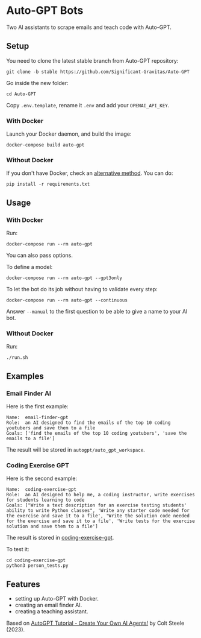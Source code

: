 # Auto-GPT Bots

Two AI assistants to scrape emails and teach code with Auto-GPT.

## Setup

You need to clone the latest stable branch from Auto-GPT repository:

```
git clone -b stable https://github.com/Significant-Gravitas/Auto-GPT
```

Go inside the new folder:

```
cd Auto-GPT
```

Copy `.env.template`, rename it `.env` and add your `OPENAI_API_KEY`.

### With Docker

Launch your Docker daemon, and build the image:

```
docker-compose build auto-gpt
```

### Without Docker

If you don't have Docker, check an [alternative method](https://docs.agpt.co/setup/). You can do:

```
pip install -r requirements.txt
```

## Usage

### With Docker

Run:

```
docker-compose run --rm auto-gpt
```

You can also pass options.

To define a model:

```
docker-compose run --rm auto-gpt --gpt3only
```

To let the bot do its job without having to validate every step:

```
docker-compose run --rm auto-gpt --continuous
```

Answer `--manual` to the first question to be able to give a name to your AI bot.

### Without Docker

Run:

```
./run.sh
```

## Examples

### Email Finder AI

Here is the first example:

```
Name:  email-finder-gpt
Role:  an AI designed to find the emails of the top 10 coding youtubers and save them to a file
Goals: ['find the emails of the top 10 coding youtubers', 'save the emails to a file']
```

The result will be stored in `autogpt/auto_gpt_workspace`.

### Coding Exercise GPT

Here is the second example:

```
Name:  coding-exercise-gpt
Role:  an AI designed to help me, a coding instructor, write exercises for students learning to code
Goals: ["Write a text description for an exercise testing students' ability to write Python classes", 'Write any starter code needed for the exercise and save it to a file', 'Write the solution code needed for the exercise and save it to a file', 'Write tests for the exercise solution and save them to a file']
```

The result is stored in [coding-exercise-gpt](coding-exercise-gpt).

To test it:

```
cd coding-exercise-gpt
python3 person_tests.py
```

## Features

- setting up Auto-GPT with Docker.
- creating an email finder AI.
- creating a teaching assistant.

Based on [AutoGPT Tutorial - Create Your Own AI Agents!](https://www.youtube.com/watch?v=-DlXcqpheIg) by Colt Steele (2023).
